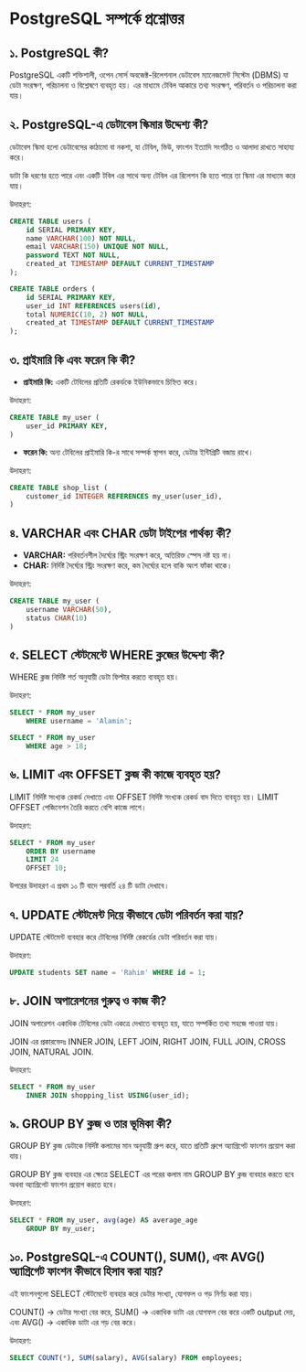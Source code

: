 # PostgreSQL সম্পর্কে প্রশ্নোত্তর

## ১. PostgreSQL কী?

PostgreSQL একটি শক্তিশালী, ওপেন সোর্স অবজেক্ট-রিলেশনাল ডেটাবেস ম্যানেজমেন্ট সিস্টেম (DBMS) যা ডেটা সংরক্ষণ, পরিচালনা ও বিশ্লেষণে ব্যবহৃত হয়। এর মাধ্যমে টেবিল আকারে তথ্য সংরক্ষণ, পরিবর্তন ও পরিচালনা করা যায়।

## ২. PostgreSQL-এ ডেটাবেস স্কিমার উদ্দেশ্য কী?

ডেটাবেস স্কিমা হলো ডেটাবেসের কাঠামো বা নকশা, যা টেবিল, ভিউ, ফাংশন ইত্যাদি সংগঠিত ও আলাদা রাখতে সাহায্য করে।

ডাটা কি ধরণের হতে পারে এবং একটি টবিল এর সাথে অন্য টেবিল এর রিলেশন কি হতে পারে তা স্কিমা এর মাধ্যমে করে যায়।

উদাহরণ:

```sql
CREATE TABLE users (
    id SERIAL PRIMARY KEY,
    name VARCHAR(100) NOT NULL,
    email VARCHAR(150) UNIQUE NOT NULL,
    password TEXT NOT NULL,
    created_at TIMESTAMP DEFAULT CURRENT_TIMESTAMP
);

CREATE TABLE orders (
    id SERIAL PRIMARY KEY,
    user_id INT REFERENCES users(id),
    total NUMERIC(10, 2) NOT NULL,
    created_at TIMESTAMP DEFAULT CURRENT_TIMESTAMP
);
```

## ৩. প্রাইমারি কি এবং ফরেন কি কী?

- **প্রাইমারি কি:** একটি টেবিলের প্রতিটি রেকর্ডকে ইউনিকভাবে চিহ্নিত করে।

উদাহরণ:

```sql
CREATE TABLE my_user (
    user_id PRIMARY KEY,
)
```

- **ফরেন কি:** অন্য টেবিলের প্রাইমারি কি-র সাথে সম্পর্ক স্থাপন করে, ডেটার ইন্টিগ্রিটি বজায় রাখে।

উদাহরণ:

```sql
CREATE TABLE shop_list (
    customer_id INTEGER REFERENCES my_user(user_id),
)
```

## ৪. VARCHAR এবং CHAR ডেটা টাইপের পার্থক্য কী?

- **VARCHAR:** পরিবর্তনশীল দৈর্ঘ্যের স্ট্রিং সংরক্ষণ করে, অতিরিক্ত স্পেস নষ্ট হয় না।
- **CHAR:** নির্দিষ্ট দৈর্ঘ্যের স্ট্রিং সংরক্ষণ করে, কম দৈর্ঘ্যের হলে বাকি অংশ ফাঁকা থাকে।

উদাহরণ:

```sql
CREATE TABLE my_user (
    username VARCHAR(50),
    status CHAR(10)
)
```

## ৫. SELECT স্টেটমেন্টে WHERE ক্লজের উদ্দেশ্য কী?

WHERE ক্লজ নির্দিষ্ট শর্ত অনুযায়ী ডেটা ফিল্টার করতে ব্যবহৃত হয়।

উদাহরণ:

```sql
SELECT * FROM my_user
    WHERE username = 'Alamin';

SELECT * FROM my_user
    WHERE age > 18;
```

## ৬. LIMIT এবং OFFSET ক্লজ কী কাজে ব্যবহৃত হয়?

LIMIT নির্দিষ্ট সংখ্যক রেকর্ড দেখাতে এবং OFFSET নির্দিষ্ট সংখ্যক রেকর্ড বাদ দিতে ব্যবহৃত হয়। LIMIT OFFSET পেজিনেশন তৈরি করতে বেশি কাজে লাগে।

উদাহরণ:

```sql
SELECT * FROM my_user
    ORDER BY username
    LIMIT 24
    OFFSET 10;
```

উপরের উদাহরণ এ প্রথম ১০ টি বাদে পরবর্তি ২৪ টি ডাটা দেখাবে।

## ৭. UPDATE স্টেটমেন্ট দিয়ে কীভাবে ডেটা পরিবর্তন করা যায়?

UPDATE স্টেটমেন্ট ব্যবহার করে টেবিলের নির্দিষ্ট রেকর্ডের ডেটা পরিবর্তন করা যায়।

উদাহরণ:

```sql
UPDATE students SET name = 'Rahim' WHERE id = 1;
```

## ৮. JOIN অপারেশনের গুরুত্ব ও কাজ কী?

JOIN অপারেশন একাধিক টেবিলের ডেটা একত্রে দেখাতে ব্যবহৃত হয়, যাতে সম্পর্কিত তথ্য সহজে পাওয়া যায়।

JOIN এর প্রকারভেদঃ INNER JOIN, LEFT JOIN, RIGHT JOIN, FULL JOIN, CROSS JOIN, NATURAL JOIN.

উদাহরণ:

```sql
SELECT * FROM my_user
    INNER JOIN shopping_list USING(user_id);
```

## ৯. GROUP BY ক্লজ ও তার ভূমিকা কী?

GROUP BY ক্লজ ডেটাকে নির্দিষ্ট কলামের মান অনুযায়ী গ্রুপ করে, যাতে প্রতিটি গ্রুপে অ্যাগ্রিগেট ফাংশন প্রয়োগ করা যায়।

GROUP BY ক্লজ ব্যবহার এর ক্ষেত্রে SELECT এর পরের কলাম নাম GROUP BY ক্লজ ব্যবহার করতে হবে অথবা অ্যাগ্রিগেট ফাংশন প্রয়োগ করতে হবে।

উদাহরণ:

```sql
SELECT * FROM my_user, avg(age) AS average_age
    GROUP BY my_user;
```

## ১০. PostgreSQL-এ COUNT(), SUM(), এবং AVG() অ্যাগ্রিগেট ফাংশন কীভাবে হিসাব করা যায়?

এই ফাংশনগুলো SELECT স্টেটমেন্টে ব্যবহার করে ডেটার সংখ্যা, যোগফল ও গড় নির্ণয় করা যায়।

COUNT() -> ডেটার সংখ্যা বের করে,
SUM() -> একাধিক ডাটা এর যোগফল বের করে একটি output দেয়, এবং
AVG() -> একাধিক ডাটা এর গড় বের করে।

উদাহরণ:

```sql
SELECT COUNT(*), SUM(salary), AVG(salary) FROM employees;
```

